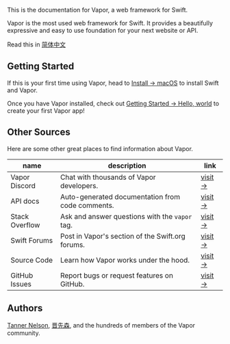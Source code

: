 This is the documentation for Vapor, a web framework for Swift.

Vapor is the most used web framework for Swift. It provides a beautifully expressive and easy to use foundation for your next website or API.

Read this in [简体中文](../cn/index.md)

## Getting Started

If this is your first time using Vapor, head to [Install → macOS](install/macos.md) to install Swift and Vapor.

Once you have Vapor installed, check out [Getting Started → Hello, world](hello-world.md) to create your first Vapor app!

## Other Sources

Here are some other great places to find information about Vapor.

| name           | description                                      | link                                                            |
|----------------|--------------------------------------------------|-----------------------------------------------------------------|
| Vapor Discord  | Chat with thousands of Vapor developers.         | [visit &rarr;](http://vapor.team)                               |
| API docs       | Auto-generated documentation from code comments. | [visit &rarr;](http://api.vapor.codes)                          |
| Stack Overflow | Ask and answer questions with the `vapor` tag.   | [visit &rarr;](http://stackoverflow.com/questions/tagged/vapor) |
| Swift Forums  | Post in Vapor's section of the Swift.org forums.  | [visit &rarr;](https://forums.swift.org/c/related-projects/vapor)           |
| Source Code    | Learn how Vapor works under the hood.            | [visit &rarr;](https://github.com/vapor/vapor)                  |
| GitHub Issues  | Report bugs or request features on GitHub.       | [visit &rarr;](https://github.com/vapor/vapor/issues)           |


## Authors

[Tanner Nelson](mailto:tanner@vapor.codes), [晋先森](mailto:hi@jinxiansen.com), and the hundreds of members of the Vapor community.
